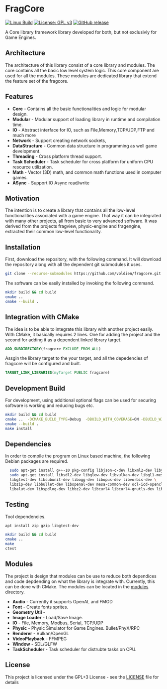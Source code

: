 # FragCore

[![Linux Build](https://github.com/voldien/fragcore/actions/workflows/linux-build.yml/badge.svg)](https://github.com/voldien/fragcore/actions/workflows/linux-build.yml)
[![License: GPL v3](https://img.shields.io/badge/License-GPLv3-blue.svg)](https://www.gnu.org/licenses/gpl-3.0)
[![GitHub release](https://img.shields.io/github/release/voldien/fragcore.svg)](https://github.com/voldien/fragcore/releases)

A Core library framework library developed for both, but not exclusivly for Game Engines.

## Architecture
The architecture of this library consist of a core library and modules. The core contains all the basic low level system logic. This core component are used for all the modules. These modules are dedicated library that extend the feature set of the fragcore.

## Features

* **Core** - Contains all the basic functionalities and logic for modular design.
* **Modular** - Modular support of loading library in runtime and compilation time.
* **IO** - Abstract interface for IO, such as File,Memory,TCP/UDP,FTP and much more
* **Network** - Support creating network sockets,
* **DataStructure** - Common data structure in programming as well game development.
* **Threading** - Cross platform thread support.
* **Task Scheduler** - Task scheduler for cross platform for uniform CPU resource utilization.
* **Math** - Vector (3D) math, and common math functions used in computer games.
* **ASync** - Support IO Async read/write

## Motivation

The intention is to create a library that contains all the low-level functionalities associated with a game engine. That way it can be integrated with many other projects, all from basic to very advanced software.
It was derived from the projects fragview, physic-engine and fragengine, extracted their common low-level functionality.

## Installation

First, download the repository, with the following command. It will download the repository along with all the dependent git submodules it uses.

```bash
git clone --recurse-submodules https://github.com/voldien/fragcore.git
```

The software can be easily installed by invoking the following command.

```bash
mkdir build && cd build
cmake ..
cmake --build .
```

## Integration with CMake

The idea is to be able to integrate this library with another project easily. With CMake, it basically requires 2 lines. One for adding the project and the second for adding it as a dependent linked library target.

```cmake
ADD_SUBDIRECTORY(fragcore EXCLUDE_FROM_ALL)
```

Assgin the library target to the your target, and all the depedencies of fragcore will be configured and built.
```cmake
TARGET_LINK_LIBRARIES(myTarget PUBLIC fragcore)
```

## Development Build

For development, using additional optional flags can be used for securing software is working and reducing bugs etc.

```bash
mkdir build && cd build
cmake ..  -DCMAKE_BUILD_TYPE=Debug  -DBUILD_WITH_COVERAGE=ON -DBUILD_WITH_TEST=ON -DBUILD_WITH_UBSAN=ON -DBUILD_WITH_ASAN=ON 
cmake --build .
make install
```

## Dependencies

In order to compile the program on Linux based machine, the following Debian packages are required.

```bash
  sudo apt-get install g++-10 pkg-config libjson-c-dev libxml2-dev libyaml-dev libsdl2-dev libfreeimage-dev libssl-dev
  sudo apt-get install libsdl2-dev libglew-dev libvulkan-dev libgl1-mesa-dev opencl-headers \
  libgtest-dev libsubunit-dev libogg-dev libopus-dev libvorbis-dev \
  libzip-dev libbullet-dev libopenal-dev mesa-common-dev ocl-icd-opencl-dev libnoise-dev libvdpau-dev \
  libalut-dev libspdlog-dev libbz2-dev libcurl4 libcurl4-gnutls-dev libfmt-dev binutils-dev libeigen3-dev
```

## Testing

Tool dependencies.

```bash
apt install zip gzip libgtest-dev 
```

```bash
mkdir build && cd build
cmake ..
make 
ctest
```


## Modules

The project is design that modules can be use to reduce both dependices and code depdending on what the library is integrate with. Currently, this can be done with CMake. The modules can be located in the [modules](modules) directory.

- **Audio** - Currently it supports OpenAL and FMOD
- **Font** - Create fonts sprites.
- **Geometry Util** - 
- **Image Loader** - Load/Save Image.
- **IO** - File, Memory, Modbus, Serial, TCP/UDP
- **Physic** - Physic Simulator for Game Engines. Bullet/PhyX/RPC
- **Renderer** - Vulkan/OpenGL
- **VideoPlayback** - FFMPEG
- **Window** - SDL/GLFW
- **TaskScheduler** - Task scheduler for distrubte tasks on CPU.

## License

This project is licensed under the GPL+3 License - see the [LICENSE](LICENSE) file for details
